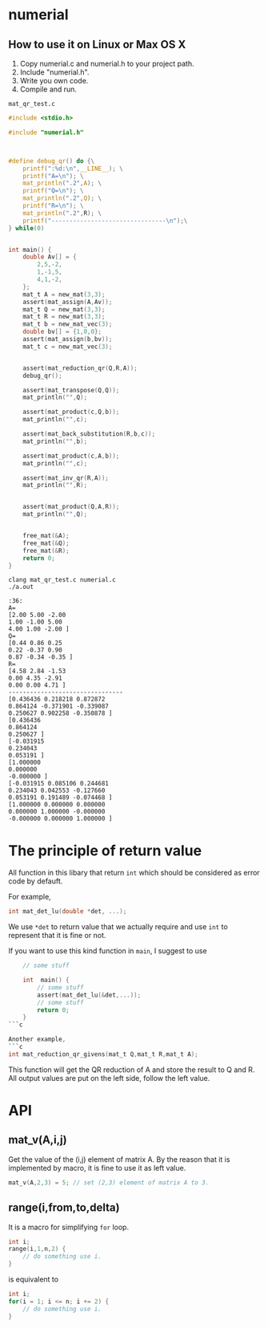 # numerial

## How to use it on Linux or Max OS X

1. Copy numerial.c and numerial.h to your project path.
2. Include "numerial.h".
3. Write you own code.
4. Compile and run.

`mat_qr_test.c`
```c
#include <stdio.h>

#include "numerial.h"



#define debug_qr() do {\
	printf(":%d:\n",__LINE__); \
	printf("A=\n"); \
	mat_println(".2",A); \
	printf("Q=\n"); \
	mat_println(".2",Q); \
	printf("R=\n"); \
	mat_println(".2",R); \
	printf("--------------------------------\n");\
} while(0)


int main() {
	double Av[] = {
		2,5,-2,
		1,-1,5,
		4,1,-2,
	};
	mat_t A = new_mat(3,3);
	assert(mat_assign(A,Av));
	mat_t Q = new_mat(3,3);
	mat_t R = new_mat(3,3);
	mat_t b = new_mat_vec(3);
	double bv[] = {1,0,0};
	assert(mat_assign(b,bv));
	mat_t c = new_mat_vec(3);


	assert(mat_reduction_qr(Q,R,A));
	debug_qr();

	assert(mat_transpose(Q,Q));
	mat_println("",Q);

	assert(mat_product(c,Q,b));
	mat_println("",c);

	assert(mat_back_substitution(R,b,c));
	mat_println("",b);

	assert(mat_product(c,A,b));
	mat_println("",c);

	assert(mat_inv_qr(R,A));
	mat_println("",R);


	assert(mat_product(Q,A,R));
	mat_println("",Q);


	free_mat(&A);
	free_mat(&Q);
	free_mat(&R);
	return 0;
}

```


```shell
clang mat_qr_test.c numerial.c
./a.out
```

```shell
:36:
A=
[2.00 5.00 -2.00
1.00 -1.00 5.00
4.00 1.00 -2.00 ]
Q=
[0.44 0.86 0.25
0.22 -0.37 0.90
0.87 -0.34 -0.35 ]
R=
[4.58 2.84 -1.53
0.00 4.35 -2.91
0.00 0.00 4.71 ]
--------------------------------
[0.436436 0.218218 0.872872
0.864124 -0.371901 -0.339087
0.250627 0.902258 -0.350878 ]
[0.436436
0.864124
0.250627 ]
[-0.031915
0.234043
0.053191 ]
[1.000000
0.000000
-0.000000 ]
[-0.031915 0.085106 0.244681
0.234043 0.042553 -0.127660
0.053191 0.191489 -0.074468 ]
[1.000000 0.000000 0.000000
0.000000 1.000000 -0.000000
-0.000000 0.000000 1.000000 ]

```

# The principle of return value
All function in this libary that return `int` which should be considered as error code by defauft.

For example,
```c
int mat_det_lu(double *det, ...);
```
We use `*det` to return value that we actually require and use `int` to represent that it is fine or not.

If you want to use this kind function in `main`, I suggest to use
```c
	// some stuff

	int  main() {
		// some stuff
		assert(mat_det_lu(&det,...));
		// some stuff
		return 0;
	}
```c

Another example,
```c
int mat_reduction_qr_givens(mat_t Q,mat_t R,mat_t A);
```
This function will get the QR reduction of A and store the result to Q and R. All output values are put on the left side, follow the left value.

# API
## mat_v(A,i,j)
Get the value of the (i,j) element of matrix A. By the reason that it is implemented by macro, it is fine to use it as left value.
```c
mat_v(A,2,3) = 5; // set (2,3) element of matrix A to 3.
```

## range(i,from,to,delta)
It is a macro for simplifying `for` loop.
```c
int i;
range(i,1,n,2) {
	// do something use i.
}
```
is equivalent to

```c
int i;
for(i = 1; i <= n; i += 2) {
	// do something use i.
}
```
